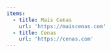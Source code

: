```yaml
---
items:
  - title: Mais Cenas
    url: 'https://maiscenas.com'
  - title: Cenas
    url: 'https://cenas.com'
---
```


